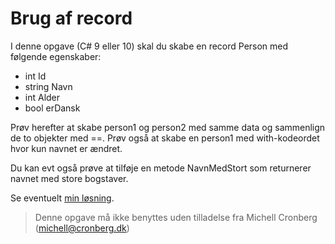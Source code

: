 ﻿# Brug af record

I denne opgave (C# 9 eller 10) skal du skabe en record Person med følgende egenskaber:

- int Id
- string Navn
- int Alder
- bool erDansk

Prøv herefter at skabe person1 og person2 med samme data og sammenlign de to objekter med ==. Prøv også at skabe en person1 med with-kodeordet hvor kun navnet er ændret.

Du kan evt også prøve at tilføje en metode NavnMedStort som returnerer navnet med store bogstaver.

Se eventuelt [min løsning](https://github.com/devcronberg/undervisning-cs-opgaver/blob/master/avanceredetyper-records/Program.cs).


<!-- footerstart -->
> Denne opgave må ikke benyttes uden tilladelse fra Michell Cronberg (michell@cronberg.dk)
<!-- footerslut -->
